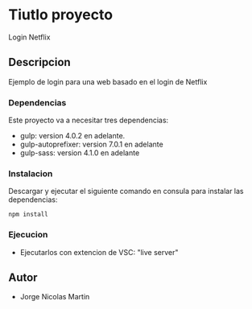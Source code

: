 # Tiutlo proyecto

Login Netflix

## Descripcion

Ejemplo de login para una web basado en el login de Netflix

### Dependencias

Este proyecto va a necesitar tres dependencias:

- gulp: version 4.0.2 en adelante.
- gulp-autoprefixer: version 7.0.1 en adelante
- gulp-sass: version 4.1.0 en adelante

### Instalacion

Descargar y ejecutar el siguiente comando en consula para instalar las dependencias:

```
npm install
```

### Ejecucion

- Ejecutarlos con extencion de VSC: "live server"

## Autor

- Jorge Nicolas Martin

